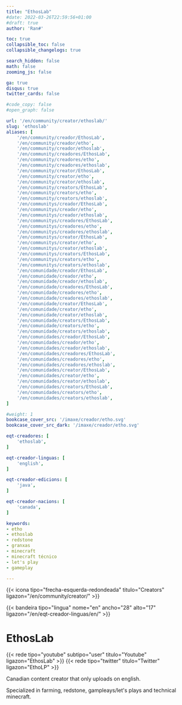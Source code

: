 ```yaml
---
title: "EthosLab"
#date: 2022-03-26T22:59:56+01:00
#draft: true
author: 'Ran#'

toc: true
collapsible_toc: false
collapsible_changelogs: true

search_hidden: false
math: false
zooming_js: false

ga: true
disqus: true
twitter_cards: false

#code_copy: false
#open_graph: false

url: '/en/community/creator/ethoslab/'
slug: 'ethoslab'
aliases: [
    '/en/community/creador/EthosLab',
    '/en/community/creador/etho',
    '/en/community/creador/ethoslab',
    '/en/community/creadores/EthosLab',
    '/en/community/creadores/etho',
    '/en/community/creadores/ethoslab',
    '/en/community/creator/EthosLab',
    '/en/community/creator/etho',
    '/en/community/creator/ethoslab',
    '/en/community/creators/EthosLab',
    '/en/community/creators/etho',
    '/en/community/creators/ethoslab',
    '/en/communitys/creador/EthosLab',
    '/en/communitys/creador/etho',
    '/en/communitys/creador/ethoslab',
    '/en/communitys/creadores/EthosLab',
    '/en/communitys/creadores/etho',
    '/en/communitys/creadores/ethoslab',
    '/en/communitys/creator/EthosLab',
    '/en/communitys/creator/etho',
    '/en/communitys/creator/ethoslab',
    '/en/communitys/creators/EthosLab',
    '/en/communitys/creators/etho',
    '/en/communitys/creators/ethoslab',
    '/en/comunidade/creador/EthosLab',
    '/en/comunidade/creador/etho',
    '/en/comunidade/creador/ethoslab',
    '/en/comunidade/creadores/EthosLab',
    '/en/comunidade/creadores/etho',
    '/en/comunidade/creadores/ethoslab',
    '/en/comunidade/creator/EthosLab',
    '/en/comunidade/creator/etho',
    '/en/comunidade/creator/ethoslab',
    '/en/comunidade/creators/EthosLab',
    '/en/comunidade/creators/etho',
    '/en/comunidade/creators/ethoslab',
    '/en/comunidades/creador/EthosLab',
    '/en/comunidades/creador/etho',
    '/en/comunidades/creador/ethoslab',
    '/en/comunidades/creadores/EthosLab',
    '/en/comunidades/creadores/etho',
    '/en/comunidades/creadores/ethoslab',
    '/en/comunidades/creator/EthosLab',
    '/en/comunidades/creator/etho',
    '/en/comunidades/creator/ethoslab',
    '/en/comunidades/creators/EthosLab',
    '/en/comunidades/creators/etho',
    '/en/comunidades/creators/ethoslab',
]

#weight: 1
bookcase_cover_src: '/imaxe/creador/etho.svg'
bookcase_cover_src_dark: '/imaxe/creador/etho.svg'

eqt-creadores: [
    'ethoslab',
]

eqt-creador-linguas: [
    'english',
]

eqt-creador-edicions: [
    'java',
]

eqt-creador-nacions: [
    'canada',
]

keywords:
- etho
- ethoslab
- redstone
- granxas
- minecraft
- minecraft técnico
- let's play
- gameplay

---
```


{{< icona tipo="frecha-esquerda-redondeada" titulo="Creators" ligazon="/en/community/creator/" >}}

{{< bandeira tipo="lingua" nome="en" ancho="28" alto="17" ligazon="/en/eqt-creador-linguas/en/" >}}

# EthosLab

{{< rede tipo="youtube" subtipo="user" titulo="Youtube" ligazon="EthosLab" >}}
{{< rede tipo="twitter" titulo="Twitter" ligazon="EthoLP" >}}

Canadian content creator that only uploads on english.

Specialized  in farming, redstone, gampleays/let's plays and technical minecraft.
